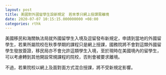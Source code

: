 ```yaml
---
layout: post
title: 美國對外國留學生設新規定　若來季只網上授課需離境
date: 2020-07-07 10:15:15.000000000 +08:00
categories: rthk
---
```


美國移民和海關執法局就外國留學生入境及逗留發布新規定，申請到當地的外國留學生，若果所屬院校在秋季學期的課程只是網上授課，國務院將不會對這類外國留學生發放簽證，移民局亦不會允許這類學生入境，至於現時在美國境內的留學生，可以考慮轉到其他開設常規課程的院校，否則會被要求離境。

不過，若果院校以網上及面對面方式混合授課，將不受新規定影響。
